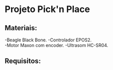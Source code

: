 # Projeto Pick'n Place


## Materiais:

  -Beagle Black Bone.
  -Controlador EPOS2.   
  -Motor Maxon com encoder.
  -Ultrasom HC-SR04.
  
## Requisitos:
